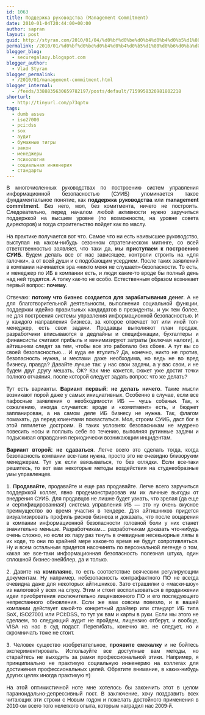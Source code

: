 ```yaml
---
id: 1063
title: Поддержка руководства (Management Commitment)
date: 2010-01-04T20:44:00+00:00
author: sapran
layout: post
guid: http://styran.com/2010/01/04/%d0%bf%d0%be%d0%b4%d0%b4%d0%b5%d1%80%d0%b6%d0%ba%d0%b0-%d1%80%d1%83%d0%ba%d0%be%d0%b2%d0%be%d0%b4%d1%81%d1%82%d0%b2%d0%b0-management-commitment/
permalink: /2010/01/%d0%bf%d0%be%d0%b4%d0%b4%d0%b5%d1%80%d0%b6%d0%ba%d0%b0-%d1%80%d1%83%d0%ba%d0%be%d0%b2%d0%be%d0%b4%d1%81%d1%82%d0%b2%d0%b0-management-commitment/
blogger_blog:
  - securegalaxy.blogspot.com
blogger_author:
  - Vlad Styran
blogger_permalink:
  - /2010/01/management-commitment.html
blogger_internal:
  - /feeds/3388835630659782197/posts/default/7159958326981802218
shorturl:
  - http://tinyurl.com/p73qptu
tags:
  - dumb asses
  - iso27000
  - pci:dss
  - sox
  - аудит
  - бумажные тигры
  - закон
  - менеджеры
  - психология
  - социальная инженерия
  - стандарты
---
```

<div style="clear: both; margin-bottom: 0px; margin-left: 0px; margin-right: 0px; margin-top: 0px; text-align: justify;">
  <span style="font-family: 'Trebuchet MS', sans-serif;"></span>
</div>

<div style="clear: both; margin-bottom: 0px; margin-left: 0px; margin-right: 0px; margin-top: 0px; text-align: justify;">
  <span style="font-family: 'Trebuchet MS', sans-serif;">В многочисленных руководствах по построению систем управления информационной безопасностью (СУИБ) упоминается такое фундаментальное понятие, как <b>поддержка руководства </b>или <b>management commitment</b>. Без него, мол, без комитмента, ничего не построить. Следовательно, перед началом любой активности нужно заручиться поддержкой на высшем уровне (по возможности, на уровне совета директоров) и тогда строительство пойдет как по маслу.</span>
</div>

<div style="clear: both; margin-bottom: 0px; margin-left: 0px; margin-right: 0px; margin-top: 0px; text-align: justify;">
  <span style="font-family: 'Trebuchet MS', sans-serif;"><br /></span>
</div>

<div style="clear: both; margin-bottom: 0px; margin-left: 0px; margin-right: 0px; margin-top: 0px; text-align: justify;">
  <span style="font-family: 'Trebuchet MS', sans-serif;">На практике получается вот что. Самое что ни есть наивысшее руководство, выступая на каком-нибудь сезонном стратегическом митинге, со всей ответственностью заявляет, что таки да, <b>мы приступаем к построению СУИБ</b>. Будем делать все от нас зависящее, контроли строить на &#171;для галочки&#187;, а от всей души и с подобающим усердием. После таких заявлений в компании начинается эра &#171;никто меня не слушает&#187;-безопасности. То есть, и менеджер по ИБ в компании есть, и люди какие-то вроде бы полный день над ней трудятся. А толку как-то не особо. Естественным образом возникает первый вопрос: <b>почему</b>.</span>
</div>

<div style="clear: both; margin-bottom: 0px; margin-left: 0px; margin-right: 0px; margin-top: 0px; text-align: justify;">
  <span style="font-family: 'Trebuchet MS', sans-serif;"><br /></span>
</div>

<div style="clear: both; margin-bottom: 0px; margin-left: 0px; margin-right: 0px; margin-top: 0px; text-align: justify;">
  <span style="font-family: 'Trebuchet MS', sans-serif;">Отвечаю: <b>потому что бизнес создается для зарабатывания денег</b>. А не для благотворительной деятельности, выполнения социальной функции, поддержки идейно правильных кандидатов в президенты, и уж тем более, не для построения системы управления информационной безопасностью. И у каждого направления бизнеса, за которое отвечает тот или иной топ-менеджер, есть свои задачи. Продавцы выполняют план продаж, разработчики вписываются в дедлайны и спецификации, бухгалтеры и финансисты считают прибыль и минимизируют затраты (включая налоги), а айтишники следят за тем, чтобы все это работало без сбоев. А тут вы со своей безопасностью&#8230; И куда ее втулить? Да, конечно, никто не против, безопасность нужна, и местами даже необходима, но ведь не во вред бизнесу, правда? Давайте лучше так: у нас свои задачи, а у вас свои, и не будем друг другу мешать, ОК? Как мне кажется, сюжет уже достиг точки полного отчаяния, после которой следует задать вопрос: что же делать?</span>
</div>

<div style="clear: both; margin-bottom: 0px; margin-left: 0px; margin-right: 0px; margin-top: 0px; text-align: justify;">
  <span style="font-family: 'Trebuchet MS', sans-serif;"><br /></span>
</div>

<div style="clear: both; margin-bottom: 0px; margin-left: 0px; margin-right: 0px; margin-top: 0px; text-align: justify;">
  <span style="font-family: 'Trebuchet MS', sans-serif;">Тут есть варианты. <b>Вариант первый: не делать ничего</b>. Такие мысли возникают порой даже у самых инициативных. Особенно в случае, если все пафосные заявления о необходимости ИБ &#8212; чушь собачья. Так, к сожалению, иногда случается: вроде и &#171;комитмент&#187; есть, и бюджет запланирован, а на самом деле ИБ бизнесу не нужна. Так, флагом помахать, да перед клиентами похвастаться. Мол, строим СУИБ, даст бог в этой пятилетке достроим. В таких условиях безопасникам не мудрено повесить носы и поплыть себе по течению, выполняя рутинные задачи и подыскивая оправдания периодически возникающим инцидентам.</span>
</div>

<div style="clear: both; margin-bottom: 0px; margin-left: 0px; margin-right: 0px; margin-top: 0px; text-align: justify;">
  <span style="font-family: 'Trebuchet MS', sans-serif;"><br /></span>
</div>

<div style="clear: both; margin-bottom: 0px; margin-left: 0px; margin-right: 0px; margin-top: 0px; text-align: justify;">
  <span style="font-family: 'Trebuchet MS', sans-serif;"><b>Вариант второй: не сдаваться</b>. Легче всего это сделать тогда, когда безопасность компании все-таки нужна, просто это не очевидно близоруким менеджерам. Тут уж если ввязываться, то без оглядки. Если все-таки решитесь, то вот вам некоторые методы воздействия на студнеобразные умы управленцев.</span>
</div>

<div style="clear: both; margin-bottom: 0px; margin-left: 0px; margin-right: 0px; margin-top: 0px; text-align: justify;">
  <span style="font-family: 'Trebuchet MS', sans-serif;"><br /></span>
</div>

<div style="clear: both; margin-bottom: 0px; margin-left: 0px; margin-right: 0px; margin-top: 0px; text-align: justify;">
  <span style="font-family: 'Trebuchet MS', sans-serif;">1. <b>Продавайте</b>, продавайте и еще раз продавайте. Легче всего заручиться поддержкой коллег, явно продемонстрировав им их личные выгоды от внедрения СУИБ. Для продавцов не лишне будет узнать, что зрелая (да еще и сертифицированная!) система управления ИБ &#8212; это ну очень вкусное преимущество во время участия в тендере. Для айтишников придется визуализировать профиль рисков бизнеса и доказать, что после воцарения в компании информационной безопасности головной боли у них станет значительно меньше. Разработчикам&#8230; разработчикам доказать что-нибудь очень сложно, но если их пару раз ткнуть в очевидные несекьюрные ляпы в их коде, то они по крайней мере какое-то время не будут сопротивляться. Ну и всем остальным придется насочинять по персональной легенде о том, какая же все-таки информационная безопасность полезная штука, один сплошной бизнес-энейблер, да и только.</span>
</div>

<div style="clear: both; margin-bottom: 0px; margin-left: 0px; margin-right: 0px; margin-top: 0px; text-align: justify;">
  <span style="font-family: 'Trebuchet MS', sans-serif;"><br /></span>
</div>

<div style="clear: both; margin-bottom: 0px; margin-left: 0px; margin-right: 0px; margin-top: 0px; text-align: justify;">
  <span style="font-family: 'Trebuchet MS', sans-serif;">2. Давите на <b>комплаянс</b>, то есть соответствие всяческим регулирующим документам. Ну например, небезопасность контрафактного ПО не всегда очевидна даже для некоторых айтишников. Зато страшилки о &#171;маски-шоу&#187; из налоговой у всех на слуху. Этим и стоит воспользоваться в продвижении идеи приобретения исключительно лицензионного ПО и его последующего непрестанного обновления. Если же вам совсем повезло, и в вашей компании действует какой-то конкретный драйвер или стандарт ИБ типа SoX, ISO27001 или PCI:DSS, то тут уж вам и карты в руки. Если мы этого не сделаем, то следующий аудит не пройдем, лицензию отберут, и вообще, VISA на нас в суд подаст. Перегибать, конечно же, не следует, но и скромничать тоже не стоит.</span>
</div>

<div style="clear: both; margin-bottom: 0px; margin-left: 0px; margin-right: 0px; margin-top: 0px; text-align: justify;">
  <span style="font-family: 'Trebuchet MS', sans-serif;"><br /></span>
</div>

<div style="clear: both; margin-bottom: 0px; margin-left: 0px; margin-right: 0px; margin-top: 0px; text-align: justify;">
  <span style="font-family: 'Trebuchet MS', sans-serif;">3. Человек существо изобретательное, <b>проявите смекалку</b> и не бойтесь экспериментировать. Используйте все доступные вам методы, но старайтесь не выходить за рамки профессиональной этики. Например, я принципиально не практикую социальную инженерию на коллегах для достижения профессиональных целей. Обратите внимание, в каких-нибудь других целях иногда практикую =)</span>
</div>

<div style="clear: both; margin-bottom: 0px; margin-left: 0px; margin-right: 0px; margin-top: 0px; text-align: justify;">
  <span style="font-family: 'Trebuchet MS', sans-serif;"><br /></span>
</div>

<div style="clear: both; margin-bottom: 0px; margin-left: 0px; margin-right: 0px; margin-top: 0px; text-align: justify;">
  <span style="font-family: 'Trebuchet MS', sans-serif;">На этой оптимистичной ноте мне хотелось бы закончить этот в целом параноидально-депрессивный пост. В заключение, хочу поздравить всех читающих эти строки с Новым годом и пожелать достойного применения в 2010-ом всего того нелегкого опыта, которым наградил нас 2009-й.</span>
</div>

<div class="addtoany_share_save_container addtoany_content_bottom">
  <div class="a2a_kit a2a_kit_size_32 addtoany_list a2a_target" id="wpa2a_78">
    <a class="a2a_button_facebook" href="http://www.addtoany.com/add_to/facebook?linkurl=https%3A%2F%2Fblog.styran.com%2F2010%2F01%2F%25d0%25bf%25d0%25be%25d0%25b4%25d0%25b4%25d0%25b5%25d1%2580%25d0%25b6%25d0%25ba%25d0%25b0-%25d1%2580%25d1%2583%25d0%25ba%25d0%25be%25d0%25b2%25d0%25be%25d0%25b4%25d1%2581%25d1%2582%25d0%25b2%25d0%25b0-management-commitment%2F&linkname=%D0%9F%D0%BE%D0%B4%D0%B4%D0%B5%D1%80%D0%B6%D0%BA%D0%B0%20%D1%80%D1%83%D0%BA%D0%BE%D0%B2%D0%BE%D0%B4%D1%81%D1%82%D0%B2%D0%B0%20%28Management%20Commitment%29" title="Facebook" rel="nofollow" target="_blank"></a><a class="a2a_button_twitter" href="http://www.addtoany.com/add_to/twitter?linkurl=https%3A%2F%2Fblog.styran.com%2F2010%2F01%2F%25d0%25bf%25d0%25be%25d0%25b4%25d0%25b4%25d0%25b5%25d1%2580%25d0%25b6%25d0%25ba%25d0%25b0-%25d1%2580%25d1%2583%25d0%25ba%25d0%25be%25d0%25b2%25d0%25be%25d0%25b4%25d1%2581%25d1%2582%25d0%25b2%25d0%25b0-management-commitment%2F&linkname=%D0%9F%D0%BE%D0%B4%D0%B4%D0%B5%D1%80%D0%B6%D0%BA%D0%B0%20%D1%80%D1%83%D0%BA%D0%BE%D0%B2%D0%BE%D0%B4%D1%81%D1%82%D0%B2%D0%B0%20%28Management%20Commitment%29" title="Twitter" rel="nofollow" target="_blank"></a><a class="a2a_button_google_plus" href="http://www.addtoany.com/add_to/google_plus?linkurl=https%3A%2F%2Fblog.styran.com%2F2010%2F01%2F%25d0%25bf%25d0%25be%25d0%25b4%25d0%25b4%25d0%25b5%25d1%2580%25d0%25b6%25d0%25ba%25d0%25b0-%25d1%2580%25d1%2583%25d0%25ba%25d0%25be%25d0%25b2%25d0%25be%25d0%25b4%25d1%2581%25d1%2582%25d0%25b2%25d0%25b0-management-commitment%2F&linkname=%D0%9F%D0%BE%D0%B4%D0%B4%D0%B5%D1%80%D0%B6%D0%BA%D0%B0%20%D1%80%D1%83%D0%BA%D0%BE%D0%B2%D0%BE%D0%B4%D1%81%D1%82%D0%B2%D0%B0%20%28Management%20Commitment%29" title="Google+" rel="nofollow" target="_blank"></a><a class="a2a_button_linkedin" href="http://www.addtoany.com/add_to/linkedin?linkurl=https%3A%2F%2Fblog.styran.com%2F2010%2F01%2F%25d0%25bf%25d0%25be%25d0%25b4%25d0%25b4%25d0%25b5%25d1%2580%25d0%25b6%25d0%25ba%25d0%25b0-%25d1%2580%25d1%2583%25d0%25ba%25d0%25be%25d0%25b2%25d0%25be%25d0%25b4%25d1%2581%25d1%2582%25d0%25b2%25d0%25b0-management-commitment%2F&linkname=%D0%9F%D0%BE%D0%B4%D0%B4%D0%B5%D1%80%D0%B6%D0%BA%D0%B0%20%D1%80%D1%83%D0%BA%D0%BE%D0%B2%D0%BE%D0%B4%D1%81%D1%82%D0%B2%D0%B0%20%28Management%20Commitment%29" title="LinkedIn" rel="nofollow" target="_blank"></a><a class="a2a_dd addtoany_share_save" href="https://www.addtoany.com/share"></a>
  </div>
</div>